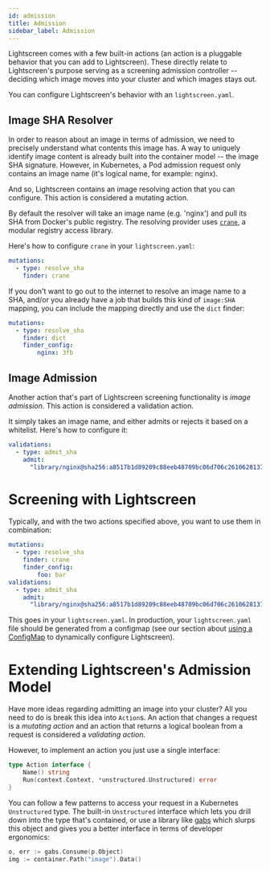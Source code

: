 ```yaml
---
id: admission
title: Admission
sidebar_label: Admission
---
```



Lightscreen comes with a few built-in actions (an action is a pluggable behavior that you can add to Lightscreen).  These directly relate to Lightscreen's purpose serving as a screening admission controller -- deciding which image moves into your cluster and which images stays out.

You can configure Lightscreen's behavior with an `lightscreen.yaml`.

## Image SHA Resolver

In order to reason about an image in terms of admission, we need to precisely understand what contents this image has. A way to uniquely identify image content is already built into the container model -- the image SHA signature. However, in Kubernetes, a Pod admission request only contains an image name (it's logical name, for example: nginx).

And so, Lightscreen contains an image resolving action that you can configure. This action is considered a mutating action.

By default the resolver will take an image name (e.g. 'nginx') and pull its SHA from Docker's public registry. The resolving provider uses [`crane`](https://github.com/google/go-containerregistry/tree/master/cmd/crane), a modular registry access library.

Here's how to configure `crane` in your `lightscreen.yaml`:

```yaml
mutations:
  - type: resolve_sha
    finder: crane
```

If you don't want to go out to the internet to resolve an image name to a SHA, and/or you already have a job that builds this kind of `image:SHA` mapping, you can include the mapping directly and use the `dict` finder:


```yaml
mutations:
  - type: resolve_sha
    finder: dict
    finder_config:
        nginx: 3fb
```

## Image Admission

Another action that's part of Lightscreen screening functionality is _image admission_. This action is considered a validation action.

It simply takes an image name, and either admits or rejects it based on a whitelist. Here's how to configure it:

```yaml
validations:
  - type: admit_sha
    admit:
      "library/nginx@sha256:a8517b1d89209c88eeb48709bc06d706c261062813720a352a8e4f8d96635d9d": true
```

# Screening with Lightscreen

Typically, and with the two actions specified above, you want to use them in combination:

```yaml
mutations:
  - type: resolve_sha
    finder: crane
    finder_config:
        foo: bar
validations:
  - type: admit_sha
    admit:
      "library/nginx@sha256:a8517b1d89209c88eeb48709bc06d706c261062813720a352a8e4f8d96635d9d": true
```

This goes in your `lightscreen.yaml`. In production, your `lightscreen.yaml` file should be generated from a configmap (see our section about [using a ConfigMap](using-configmap.md) to dynamically configure Lightscreen).

# Extending Lightscreen's Admission Model

Have more ideas regarding admitting an image into your cluster? All you need to do is break this idea into `Action`s. An action that changes a request is a _mutating action_ and an action that returns a logical boolean from a request is considered a _validating action_.

However, to implement an action you just use a single interface:

```Go
type Action interface {
	Name() string
	Run(context.Context, *unstructured.Unstructured) error
}
```

You can follow a few patterns to access your request in a Kubernetes `Unstructured` type. The built-in `Unstructured` interface which lets you drill down into the type that's contained, or use a library like [gabs](https://github.com/Jeffail/gabs) which slurps this object and gives you a better interface in terms of developer ergonomics:

```Go
o, err := gabs.Consume(p.Object)
img := container.Path("image").Data()
```
